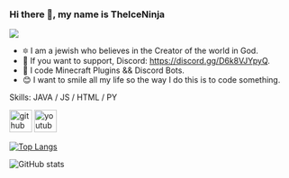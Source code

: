 ### Hi there 👋, my name is TheIceNinja
![](https://cdn.discordapp.com/attachments/964211203922591844/1012085337201332275/logo.png)

- 🔯 I am a jewish who believes in the Creator of the world in God.
- 📱 If you want to support, Discord: https://discord.gg/D6k8VJYpyQ.
- 🤖 I code Minecraft Plugins && Discord Bots.
- 😊 I want to smile all my life so the way I do this is to code something.

Skills: JAVA / JS / HTML / PY



[<img src='https://cdn.jsdelivr.net/npm/simple-icons@3.0.1/icons/github.svg' alt='github' height='40'>](https://github.com/TheIceNinja)  [<img src='https://cdn.jsdelivr.net/npm/simple-icons@3.0.1/icons/youtube.svg' alt='youtube' height='40'>](https://www.youtube.com/channel/UCDnqgUONgjX5R_h3_Q31sEw)  

[![Top Langs](https://github-readme-stats.vercel.app/api/top-langs/?username=TheIceNinja)](https://github.com/anuraghazra/github-readme-stats)

![GitHub stats](https://github-readme-stats.vercel.app/api?username=TheIceNinja&show_icons=true)  

